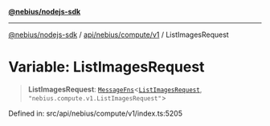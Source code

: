 [**@nebius/nodejs-sdk**](../../../../../README.md)

---

[@nebius/nodejs-sdk](../../../../../README.md) / [api/nebius/compute/v1](../README.md) / ListImagesRequest

# Variable: ListImagesRequest

> **ListImagesRequest**: [`MessageFns`](../../../../../runtime/protos/core/interfaces/MessageFns.md)\<[`ListImagesRequest`](../interfaces/ListImagesRequest.md), `"nebius.compute.v1.ListImagesRequest"`\>

Defined in: src/api/nebius/compute/v1/index.ts:5205

